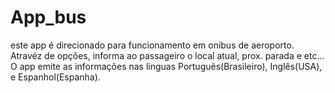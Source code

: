 # App_bus
este app é direcionado para funcionamento em onibus de aeroporto.
Atravéz de opções, informa ao passageiro o local atual, prox. parada e etc... O app  emite as informações nas linguas Português(Brasileiro), Inglês(USA), e Espanhol(Espanha).

